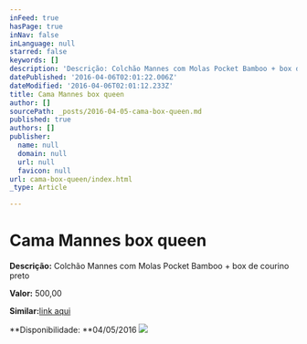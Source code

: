 ```yaml
---
inFeed: true
hasPage: true
inNav: false
inLanguage: null
starred: false
keywords: []
description: 'Descrição: Colchão Mannes com Molas Pocket Bamboo + box de courino preto'
datePublished: '2016-04-06T02:01:22.006Z'
dateModified: '2016-04-06T02:01:12.233Z'
title: Cama Mannes box queen
author: []
sourcePath: _posts/2016-04-05-cama-box-queen.md
published: true
authors: []
publisher:
  name: null
  domain: null
  url: null
  favicon: null
url: cama-box-queen/index.html
_type: Article

---
```

# Cama Mannes box queen

**Descrição:** Colchão Mannes com Molas Pocket Bamboo + box de courino preto

**Valor:** 500,00

**Similar:**[link aqui][0]

**Disponibilidade: **04/05/2016
![](https://s3-us-west-2.amazonaws.com/the-grid-img/p/0060c100d04e5718f29647c81a8911a85df033c0.jpg)

[0]: http://m.ricardoeletro.com.br/Produto/Cama-Box-Queen-Size-Colchao-Black-Pocket-Bamboo-Mola-Ensacada-com-Pillow-Ine-Viscoelastico-158x198cm/2772-2882-4279-385127